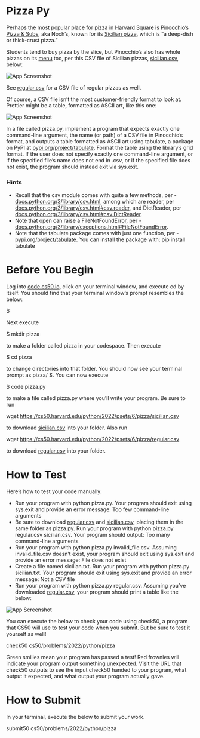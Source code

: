 # Pizza Py

Perhaps the most popular place for pizza in [Harvard Square](https://en.wikipedia.org/wiki/Harvard_Square) is [Pinocchio’s Pizza & Subs](https://www.pinocchiospizza.net/), aka Noch’s, known for its [Sicilian pizza](https://www.pinocchiospizza.net/sicilian_vs_regular.html), which is “a deep-dish or thick-crust pizza.”

Students tend to buy pizza by the slice, but Pinocchio’s also has whole pizzas on its [menu](https://www.pinocchiospizza.net/menu.html) too, per this CSV file of Sicilian pizzas, [sicilian.csv](https://cs50.harvard.edu/python/2022/psets/6/pizza/sicilian.csv), below:

![App Screenshot](https://user-images.githubusercontent.com/116298945/222955184-5f3e8f83-898e-44a7-a101-21cb68c770c4.png)

See [regular.csv](https://cs50.harvard.edu/python/2022/psets/6/pizza/regular.csv) for a CSV file of regular pizzas as well.

Of course, a CSV file isn’t the most customer-friendly format to look at. Prettier might be a table, formatted as ASCII art, like this one:

![App Screenshot](https://user-images.githubusercontent.com/116298945/222955210-ac8ad648-2c32-4793-ab95-71fc33b75df8.png)

In a file called pizza.py, implement a program that expects exactly one command-line argument, the name (or path) of a CSV file in Pinocchio’s format, and outputs a table formatted as ASCII art using tabulate, a package on PyPI at [pypi.org/project/tabulate](https://pypi.org/project/tabulate/). Format the table using the library’s grid format. If the user does not specify exactly one command-line argument, or if the specified file’s name does not end in .csv, or if the specified file does not exist, the program should instead exit via sys.exit.

### Hints
* Recall that the csv module comes with quite a few methods, per - [docs.python.org/3/library/csv.html](https://docs.python.org/3/library/csv.html), among which are reader, per [docs.python.org/3/library/csv.html#csv.reader](https://docs.python.org/3/library/csv.html#csv.reader), and DictReader, per [docs.python.org/3/library/csv.html#csv.DictReader](https://docs.python.org/3/library/csv.html#csv.DictReader).
* Note that open can raise a FileNotFoundError, per - [docs.python.org/3/library/exceptions.html#FileNotFoundError](https://docs.python.org/3/library/exceptions.html#FileNotFoundError).
* Note that the tabulate package comes with just one function, per - [pypi.org/project/tabulate](https://pypi.org/project/tabulate/). You can install the package with:
pip install tabulate

# Before You Begin
Log into [code.cs50.io](https://code.cs50.io/), click on your terminal window, and execute cd by itself. You should find that your terminal window’s prompt resembles the below:

$

Next execute

$ mkdir pizza

to make a folder called pizza in your codespace.
Then execute

$ cd pizza

to change directories into that folder. You should now see your terminal prompt as pizza/ $. You can now execute

$ code pizza.py

to make a file called pizza.py where you’ll write your program. Be sure to run

wget https://cs50.harvard.edu/python/2022/psets/6/pizza/sicilian.csv

to download [sicilian.csv](https://cs50.harvard.edu/python/2022/psets/6/pizza/sicilian.csv) into your folder. Also run

wget https://cs50.harvard.edu/python/2022/psets/6/pizza/regular.csv

to download [regular.csv](https://cs50.harvard.edu/python/2022/psets/6/pizza/regular.csv) into your folder.

# How to Test

Here’s how to test your code manually:

* Run your program with python pizza.py. Your program should exit using sys.exit and provide an error message:
Too few command-line arguments
* Be sure to download [regular.csv](https://cs50.harvard.edu/python/2022/psets/6/pizza/regular.csv) and [sicilian.csv](https://cs50.harvard.edu/python/2022/psets/6/pizza/sicilian.csv), placing them in the same folder as pizza.py. Run your program with python pizza.py regular.csv sicilian.csv. Your program should output:
Too many command-line arguments
* Run your program with python pizza.py invalid_file.csv. Assuming invalid_file.csv doesn’t exist, your program should exit using sys.exit and provide an error message:
File does not exist
* Create a file named sicilian.txt. Run your program with python pizza.py sicilian.txt. Your program should exit using sys.exit and provide an error message:
Not a CSV file
* Run your program with python pizza.py regular.csv. Assuming you’ve downloaded [regular.csv](https://cs50.harvard.edu/python/2022/psets/6/pizza/regular.csv), your program should print a table like the below:
 
![App Screenshot](https://user-images.githubusercontent.com/116298945/222955215-c82f1815-2d93-4735-816e-08e583276636.png)

You can execute the below to check your code using check50, a program that CS50 will use to test your code when you submit. But be sure to test it yourself as well!

check50 cs50/problems/2022/python/pizza

Green smilies mean your program has passed a test! Red frownies will indicate your program output something unexpected. Visit the URL that check50 outputs to see the input check50 handed to your program, what output it expected, and what output your program actually gave.

# How to Submit

In your terminal, execute the below to submit your work.

submit50 cs50/problems/2022/python/pizza
